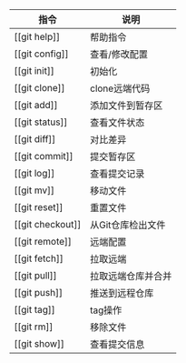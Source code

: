 指令 | 说明
-- |--
[[git help]] | 帮助指令
[[git config]]|查看/修改配置
[[git init]]|初始化
[[git clone]]|clone远端代码
[[git add]]|添加文件到暂存区
[[git status]]|查看文件状态
[[git diff]]|对比差异
[[git commit]]|提交暂存区
[[git log]]|查看提交记录
[[git mv]]|移动文件
[[git reset]]|重置文件
[[git checkout]]|从Git仓库检出文件
[[git remote]]|远端配置
[[git fetch]]|拉取远端
[[git pull]]|拉取远端仓库并合并
[[git push]]|推送到远程仓库
[[git tag]]|tag操作
[[git rm]]|移除文件
[[git show]]|查看提交信息
